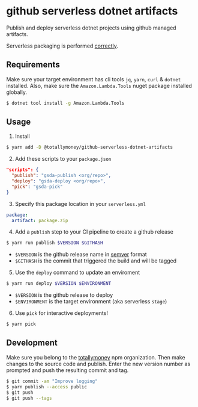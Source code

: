 # github serverless dotnet artifacts

Publish and deploy serverless dotnet projects using github managed artifacts.

Serverless packaging is performed [correctly](https://blair55.github.io/blog/serverless-package-done-right/).

## Requirements

Make sure your target environment has cli tools `jq`, `yarn`, `curl` & `dotnet` installed. Also, make sure the `Amazon.Lambda.Tools` nuget package installed globally.

```bash
$ dotnet tool install -g Amazon.Lambda.Tools
```

## Usage

1. Install

```bash
$ yarn add -D @totallymoney/github-serverless-dotnet-artifacts
```

2. Add these scripts to your `package.json`

```json
"scripts": {
  "publish": "gsda-publish <org/repo>",
  "deploy": "gsda-deploy <org/repo>",
  "pick": "gsda-pick"
}
```

3. Specify this package location in your `serverless.yml`

```yaml
package:
  artifact: package.zip
```

4. Add a `publish` step to your CI pipeline to create a github release

```bash
$ yarn run publish $VERSION $GITHASH
```

- `$VERSION` is the github release name in [semver](http://semver.org) format
- `$GITHASH` is the commit that triggered the build and will be tagged

5. Use the `deploy` command to update an enviroment

```bash
$ yarn run deploy $VERSION $ENVIRONMENT
```

- `$VERSION` is the github release to deploy
- `$ENVIRONMENT` is the target environment (aka serverless `stage`)

6. Use `pick` for interactive deployments!

```bash
$ yarn pick
```

## Development

Make sure you belong to the [totallymoney](https://www.npmjs.com/settings/totallymoney/packages) npm organization. Then make changes to the source code and publish. Enter the new version number as prompted and push the resulting commit and tag.

```bash
$ git commit -am "Improve logging"
$ yarn publish --access public
$ git push
$ git push --tags
```
